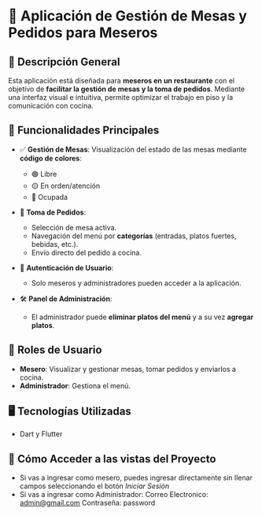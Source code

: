 # 📱 Aplicación de Gestión de Mesas y Pedidos para Meseros

## 📝 Descripción General

Esta aplicación está diseñada para **meseros en un restaurante** con el objetivo de **facilitar la gestión de mesas y la toma de pedidos**. Mediante una interfaz visual e intuitiva, permite optimizar el trabajo en piso y la comunicación con cocina.

## 🎯 Funcionalidades Principales

- ✅ **Gestión de Mesas**: Visualización del estado de las mesas mediante **código de colores**:
  - 🟢 Libre
  - 🟡 En orden/atención
  - 🔴 Ocupada

- 🧾 **Toma de Pedidos**:
  - Selección de mesa activa.
  - Navegación del menú por **categorías** (entradas, platos fuertes, bebidas, etc.).
  - Envío directo del pedido a cocina.

- 🔐 **Autenticación de Usuario**:
  - Solo meseros y administradores pueden acceder a la aplicación.

- 🛠️ **Panel de Administración**:
  - El administrador puede **eliminar platos del menú** y a su vez **agregar platos**.

## 👥 Roles de Usuario

- **Mesero**: Visualizar y gestionar mesas, tomar pedidos y enviarlos a cocina.
- **Administrador**: Gestiona el menú.

## 🖥️ Tecnologías Utilizadas  
* Dart y Flutter

## 🚀 Cómo Acceder a las vistas del Proyecto

* Si vas a ingresar como mesero, puedes ingresar directamente sin llenar campos seleccionando el botón *Iniciar Sesión*
* Si vas a ingresar como Administrador:
 Correo Electronico: admin@gmail.com 
 Contraseña: password 
      



